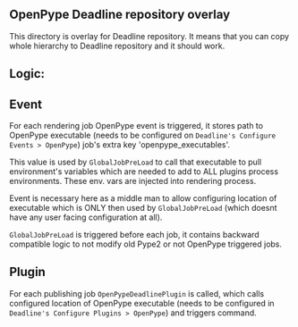 ## OpenPype Deadline repository overlay

 This directory is overlay for Deadline repository. 
 It means that you can copy whole hierarchy to Deadline repository and it should work.
 
 Logic:
 -----
 Event
 -----
 For each rendering job OpenPype event is triggered, it stores path to OpenPype
 executable (needs to be configured on `Deadline's Configure Events > OpenPype`) 
 job's extra key 'openpype_executables'.
 
 This value is used by `GlobalJobPreLoad` to call that executable to pull
 environment's variables which are needed to add to ALL plugins process environments.
 These env. vars are injected into rendering process.
 
 Event is necessary here as a middle man to allow configuring location of executable
 which is ONLY then used by `GlobalJobPreLoad` (which doesnt have any user facing
 configuration at all).
 
 `GlobalJobPreLoad` is triggered before each job, it contains backward compatible
 logic to not modify old Pype2 or not OpenPype triggered jobs.
 
 Plugin
 ------
 For each publishing job `OpenPypeDeadlinePlugin` is called, which calls 
 configured location of OpenPype executable (needs to be configured in 
 `Deadline's Configure Plugins > OpenPype`) 
 and triggers command.
 
 
